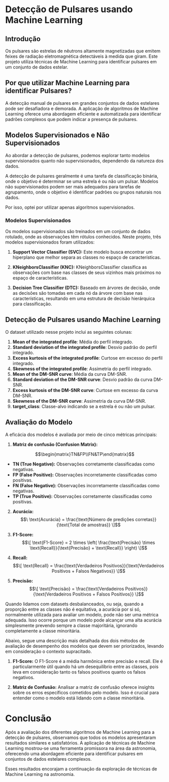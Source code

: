 # Detecção de Pulsares usando Machine Learning

## Introdução

Os pulsares são estrelas de nêutrons altamente magnetizadas que emitem feixes de radiação eletromagnética detectáveis à medida que giram. Este projeto utiliza técnicas de Machine Learning para identificar pulsares em um conjunto de dados estelar.

## Por que utilizar Machine Learning para identificar Pulsares?

A detecção manual de pulsares em grandes conjuntos de dados estelares pode ser desafiadora e demorada. A aplicação de algoritmos de Machine Learning oferece uma abordagem eficiente e automatizada para identificar padrões complexos que podem indicar a presença de pulsares.

## Modelos Supervisionados e Não Supervisionados

Ao abordar a detecção de pulsares, podemos explorar tanto modelos supervisionados quanto não supervisionados, dependendo da natureza dos dados.

A detecção de pulsares geralmente é uma tarefa de classificação binária, onde o objetivo é determinar se uma estrela é ou não um pulsar. Modelos não supervisionados podem ser mais adequados para tarefas de agrupamento, onde o objetivo é identificar padrões ou grupos naturais nos dados.

Por isso, optei por utilizar apenas algoritmos supervisionados.

### Modelos Supervisionados
Os modelos supervisionados são treinados em um conjunto de dados rotulado, onde as observações têm rótulos conhecidos. Neste projeto, três modelos supervisionados foram utilizados:

1. **Support Vector Classifier (SVC):** Este modelo busca encontrar um hiperplano que melhor separa as classes no espaço de características.
   
2. **KNeighborsClassifier (KNC):** KNeighborsClassifier classifica as observações com base nas classes de seus vizinhos mais próximos no espaço de características.

3. **Decision Tree Classifier (DTC):** Baseado em árvores de decisão, onde as decisões são tomadas em cada nó da árvore com base nas características, resultando em uma estrutura de decisão hierárquica para classificação.

## Detecção de Pulsares usando Machine Learning

O dataset utilizado nesse projeto inclui as seguintes colunas:

1. **Mean of the integrated profile**: Média do perfil integrado.
2. **Standard deviation of the integrated profile**: Desvio padrão do perfil integrado.
3. **Excess kurtosis of the integrated profile**: Curtose em excesso do perfil integrado.
4. **Skewness of the integrated profile**: Assimetria do perfil integrado.
5. **Mean of the DM-SNR curve**: Média da curva DM-SNR.
6. **Standard deviation of the DM-SNR curve**: Desvio padrão da curva DM-SNR.
7. **Excess kurtosis of the DM-SNR curve**: Curtose em excesso da curva DM-SNR.
8. **Skewness of the DM-SNR curve**: Assimetria da curva DM-SNR.
9. **target_class**: Classe-alvo indicando se a estrela é ou não um pulsar.

## Avaliação do Modelo

A eficácia dos modelos é avaliada por meio de cinco métricas principais:

1. **Matriz de confusão (Confusion Matrix):** 

```math
\begin{matrix}TN&FP\\FN&TP\end{matrix}
```

- **TN (True Negative):** Observações corretamente classificadas como negativas.
- **FP (False Positive):** Observações incorretamente classificadas como positivas.
- **FN (False Negative):** Observações incorretamente classificadas como negativas.
- **TP (True Positive):** Observações corretamente classificadas como positivas.

2. **Acurácia:** 
   $$\ \text{Acurácia} = \frac{\text{Número de predições corretas}}{\text{Total de amostras}} \]$$

3. **F1-Score:** 
   $$\[ \text{F1-Score} = 2 \times \left( \frac{\text{Precisão} \times \text{Recall}}{\text{Precisão} + \text{Recall}} \right) \]$$

4. **Recall:** 
   $$\[ \text{Recall} = \frac{\text{Verdadeiros Positivos}}{\text{Verdadeiros Positivos + Falsos Negativos}} \]$$

5. **Precisão:** 
   $$\[ \text{Precisão} = \frac{\text{Verdadeiros Positivos}}{\text{Verdadeiros Positivos + Falsos Positivos}} \]$$


Quando lidamos com datasets desbalanceados, ou seja, quando a proporção entre as classes não é equitativa, a acurácia por si só, normalmente utilizada para avaliar um modelo, pode não ser uma métrica adequada. Isso ocorre porque um modelo pode alcançar uma alta acurácia simplesmente prevendo sempre a classe majoritária, ignorando completamente a classe minoritária.

Abaixo, segue uma descrição mais detalhada dos dois métodos de avaliação de desempenho dos modelos que devem ser priorizados, levando em consideração o contexto supracitado. 

1. **F1-Score:**
O F1-Score é a média harmônica entre precisão e recall. Ele é particularmente útil quando há um desequilíbrio entre as classes, pois leva em consideração tanto os falsos positivos quanto os falsos negativos.

2. **Matriz de Confusão:**
Analisar a matriz de confusão oferece insights sobre os erros específicos cometidos pelo modelo. Isso é crucial para entender como o modelo está lidando com a classe minoritária.

# Conclusão

Após a avaliação dos diferentes algoritmos de Machine Learning para a detecção de pulsares, observamos que todos os modelos apresentaram resultados similares e satisfatórios. A aplicação de técnicas de Machine Learning mostrou-se uma ferramenta promissora na área da astronomia, oferecendo uma abordagem eficiente para identificar pulsares em conjuntos de dados estelares complexos.

Esses resultados encorajam a continuação da exploração de técnicas de Machine Learning na astronomia.


